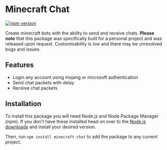 # Minecraft Chat
[![npm version](https://badge.fury.io/js/minecraft-chat.svg)](https://badge.fury.io/js/minecraft-chat)

Create minecraft bots with the ability to send and receive chats. **Please note** that this package was specifically built for a personal project and was released upon request. Customisability is low and there may be unresolved bugs and issues.

## Features

- Login any account using mojang or microsoft authentication
- Send chat packets with delay
- Receive chat packets

## Installation

To install this package you will need Node.js and Node Package Manager (npm). If you don't have these installed head on over to the [Node.js downloads](https://nodejs.org/en/download/) and install your desired version.

Then, run `npm install minecraft-chat` to add the package to any current project.